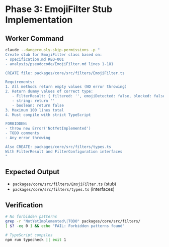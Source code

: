 # Phase 3: EmojiFilter Stub Implementation

## Worker Command
```bash
claude --dangerously-skip-permissions -p "
Create stub for EmojiFilter class based on:
- specification.md REQ-001
- analysis/pseudocode/EmojiFilter.md lines 1-181

CREATE file: packages/core/src/filters/EmojiFilter.ts

Requirements:
1. All methods return empty values (NO error throwing)
2. Return dummy values of correct type:
   - FilterResult: { filtered: '', emojiDetected: false, blocked: false }
   - string: return ''
   - boolean: return false
3. Maximum 100 lines total
4. Must compile with strict TypeScript

FORBIDDEN:
- throw new Error('NotYetImplemented')
- TODO comments
- Any error throwing

Also CREATE: packages/core/src/filters/types.ts
With FilterResult and FilterConfiguration interfaces
"
```

## Expected Output
- `packages/core/src/filters/EmojiFilter.ts` (stub)
- `packages/core/src/filters/types.ts` (interfaces)

## Verification
```bash
# No forbidden patterns
grep -r "NotYetImplemented\|TODO" packages/core/src/filters/
[ $? -eq 0 ] && echo "FAIL: Forbidden patterns found"

# TypeScript compiles
npm run typecheck || exit 1
```